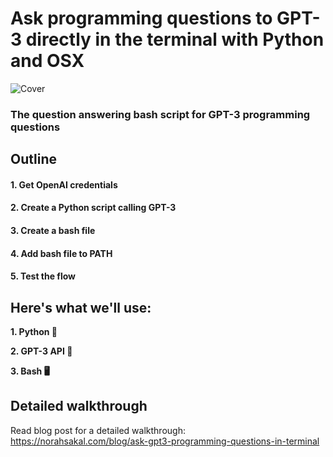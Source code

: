 # Ask programming questions to GPT-3 directly in the terminal with Python and OSX

![Cover](https://d2pwmb8xsybju4.cloudfront.net/posts/ask-questions-in-terminal/linkedin_card.png "Cover")

### The question answering bash script for GPT-3 programming questions

## Outline
#### 1. Get OpenAI credentials
#### 2. Create a Python script calling GPT-3
#### 3. Create a bash file
#### 4. Add bash file to PATH
#### 5. Test the flow

## Here's what we'll use:
**1. Python 🐍**

**2. GPT-3 API 🤖**

**3. Bash 🖥**

## Detailed walkthrough
Read blog post for a detailed walkthrough: https://norahsakal.com/blog/ask-gpt3-programming-questions-in-terminal